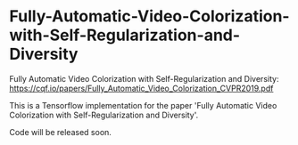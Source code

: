 # Fully-Automatic-Video-Colorization-with-Self-Regularization-and-Diversity
Fully Automatic Video Colorization with Self-Regularization and Diversity: https://cqf.io/papers/Fully_Automatic_Video_Colorization_CVPR2019.pdf

This is a Tensorflow implementation for the paper 'Fully Automatic Video Colorization with Self-Regularization and Diversity'.

Code will be released soon.

